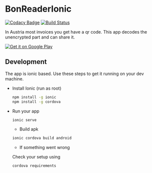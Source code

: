 # BonReaderIonic

[![Codacy Badge](https://api.codacy.com/project/badge/Grade/0c944d0993834feeb525db79ce0893cd)](https://app.codacy.com/app/stesee/BonReaderIonic?utm_source=github.com&utm_medium=referral&utm_content=Codeuctivity/BonReaderIonic&utm_campaign=Badge_Grade_Settings) [![Build Status](https://travis-ci.org/Codeuctivity/BonReaderIonic.svg?branch=master)](https://travis-ci.org/Codeuctivity/BonReaderIonic)

In Austria most invoices you get have a qr code. This app decodes the unencrypted part and can share it.

[![Get it on Google Play](https://play.google.com/intl/en_us/badges/images/generic/en_badge_web_generic.png)](https://play.google.com/store/apps/details?id=biz.seeland.bonreader&pcampaignid=MKT-Other-global-all-co-prtnr-py-PartBadge-Mar2515-1)

## Development

The app is ionic based. Use these steps to get it running on your dev machine.

* Install Ionic (run as root)
  
  ```bash
  npm install -g ionic
  npm install -g cordova
  ```  

* Run your app

  ```bash  
  ionic serve
  ```

  * Build apk

  ```bash
  ionic cordova build android
  ```

  * If something went wrong

  Check your setup using
  
  ```bash
  cordova requirements
  ```
  